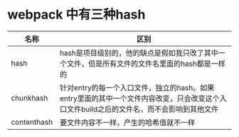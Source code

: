 # webpack 中有三种hash

| 名称 | 区别 |
| -- | -- |
| hash | hash是项目级别的，他的缺点是假如我只改了其中一个文件，但是所有文件的文件名里面的hash都是一样的 | 
| chunkhash | 针对entry的每一个入口文件，独立的hash。如果entry里面的其中一个文件内容改变，只会改变这个入口文件build之后的文件名，而不会影响到其他文件 | 
| contenthash | 要文件内容不一样，产生的哈希值就不一样 |    